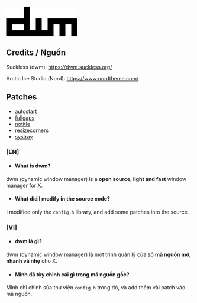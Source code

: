 ![dwm](dwm.png)
## Credits / Nguồn
Suckless (dwm): https://dwm.suckless.org/

Arctic Ice Studio (Nord): https://www.nordtheme.com/
## Patches
- [autostart](https://dwm.suckless.org/patches/autostart/)
- [fullgaps](https://dwm.suckless.org/patches/autostart/)
- [notitle](https://dwm.suckless.org/patches/notitle/)
- [resizecorners](https://dwm.suckless.org/patches/resizecorners/)
- [systray](https://dwm.suckless.org/patches/systray/)
### [EN]
- #### What is dwm?
dwm (dynamic window manager) is a **open source, light and fast** window manager for X.
- #### What did I modify in the source code?
I modified only the `config.h` library, and add some patches into the source.
### [VI]
- #### dwm là gì?
dwm (dynamic window manager) là một trình quản lý cửa sổ **mã nguồn mở, nhanh và nhẹ** cho X.
- #### Mình đã tùy chỉnh cái gì trong mã nguồn gốc?
Mỉnh chỉ chỉnh sửa thư viện `config.h` trong đó, và add thêm vài patch vào mã nguồn.
